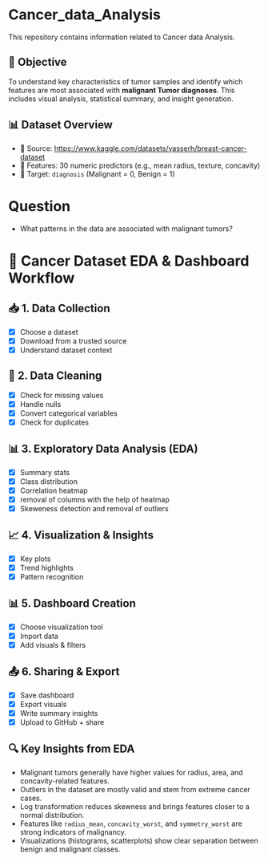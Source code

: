 # Cancer_data_Analysis
This repository contains information related to Cancer data Analysis. 
## 📌 Objective

To understand key characteristics of tumor samples and identify which features are most associated with **malignant Tumor diagnoses**. This includes visual analysis, statistical summary, and insight generation.

## 📊 Dataset Overview

- 📁 Source: https://www.kaggle.com/datasets/yasserh/breast-cancer-dataset
- 🔢 Features: 30 numeric predictors (e.g., mean radius, texture, concavity)
- 🎯 Target: `diagnosis` (Malignant = 0, Benign = 1)

# Question
- What patterns in the data are associated with malignant tumors?

# 🧪 Cancer Dataset EDA & Dashboard Workflow

## 📥 1. Data Collection
- [x] Choose a dataset
- [x] Download from a trusted source
- [x] Understand dataset context

## 🧹 2. Data Cleaning
- [x] Check for missing values
- [x] Handle nulls
- [x] Convert categorical variables
- [x] Check for duplicates

## 📊 3. Exploratory Data Analysis (EDA)
- [x] Summary stats
- [x] Class distribution
- [x] Correlation heatmap
- [x] removal of columns with the help of heatmap
- [x] Skeweness detection and removal of outliers

## 📈 4. Visualization & Insights
- [x] Key plots
- [x] Trend highlights
- [x] Pattern recognition

## 📊 5. Dashboard Creation
- [x] Choose visualization tool
- [x] Import data
- [x] Add visuals & filters

## 📤 6. Sharing & Export
- [x] Save dashboard
- [x] Export visuals
- [x] Write summary insights
- [x] Upload to GitHub + share

## 🔍 Key Insights from EDA
- Malignant tumors generally have higher values for radius, area, and concavity-related features.
- Outliers in the dataset are mostly valid and stem from extreme cancer cases.
- Log transformation reduces skewness and brings features closer to a normal distribution.
- Features like `radius_mean`, `concavity_worst`, and `symmetry_worst` are strong indicators of malignancy.
- Visualizations (histograms, scatterplots) show clear separation between benign and malignant classes.

